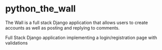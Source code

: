 # python_the_wall

The Wall is a full stack Django application that allows users to create accounts as well as posting and replying to comments.

Full Stack Django application implementing a login/registration page with validations 
